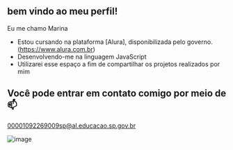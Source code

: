 ## bem vindo ao meu perfil! 

Eu me chamo Marina

- Estou cursando na plataforma [Alura], disponibilizada pelo governo.(https://www.alura.com.br)
- Desenvolvendo-me na linguagem JavaScript
- Utilizarei esse espaço a fim de compartilhar os projetos realizados por mim

## Você pode entrar em contato comigo por meio de 📫

00001092269009sp@al.educacao.sp.gov.br

![image](https://github.com/3AMMC021/3AMMC021/assets/170571462/cee925c1-23cc-4c7e-9afb-57d7d6239274)
